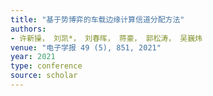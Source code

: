 ```yaml
---
title: "基于势博弈的车载边缘计算信道分配方法"
authors:
- 许新操， 刘凯*， 刘春晖， 蒋豪， 郭松涛， 吴巍炜
venue: "电子学报 49 (5), 851, 2021"
year: 2021
type: conference
source: scholar
---
```

